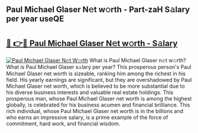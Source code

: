 ## Paul Michael Glaser N𝚎t w𝚘rth - Part-zaH S𝚊lary per year useQE

# <h2><a href="http://gc2oq6k.nevu.top/?p=Paul+Michael+Glaser">🔗 👉🔴 Paul Michael Glaser N𝚎t w𝚘rth - S𝚊lary</a></h2>

[![Paul Michael Glaser N𝚎t W𝚘rth](https://i.imgur.com/Oavwk0R.jpeg)](http://gc2oq6k.nevu.top/?p=Paul+Michael+Glaser)
What is Paul Michael Glaser n𝚎t w𝚘rth? What is Paul Michael Glaser s𝚊lary per year?
This prosperous person's Paul Michael Glaser net worth is sizeable, ranking him among the richest in his field. His yearly earnings are significant, but they are overshadowed by Paul Michael Glaser net worth, which is believed to be more substantial due to his diverse business interests and valuable real estate holdings. This prosperous man, whose Paul Michael Glaser net worth is among the highest globally, is celebrated for his business acumen and financial brilliance. This rich individual, whose Paul Michael Glaser net worth is in the billions and who earns an impressive salary, is a prime example of the force of commitment, hard work, and financial wisdom.
